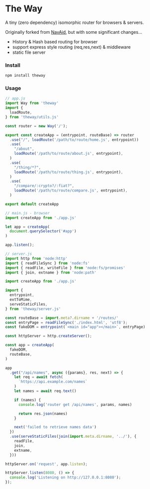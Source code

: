 # The Way

A tiny (zero dependency) isomorphic router for browsers & servers.

Originally forked from [NavAid](https://github.com/lukeed/navaid), but with some significant changes...

- History & Hash based routing for browser
- support express style routing (req,res,next) & middleware
- static file server

### Install
```sh
npm install theway
```

### Usage
```js
// app.js
import Way from 'theway'
import {
  loadRoute,
} from 'theway/utils.js'

const router = new Way('/');

export const createApp = (entrypoint, routeBase) => router
  .use("/", loadRoute('/path/to/route/home.js', entrypoint))
  .use(
    "/about",
    loadRoute('/path/to/route/about.js', entrypoint),
  )
  .use(
    "/thing/*?",
    loadRoute('/path/to/route/thing.js', entrypoint),
  )
  .use(
    "/compare/:crypto?/:fiat?",
    loadRoute('/path/to/route/compare.js', entrypoint),
  )

export default createApp
```

```js
// main.js - browser
import createApp from './app.js'

let app = createApp(
  document.querySelector('#app')
)

app.listen();
```

```js
// server.js
import http from 'node:http'
import { readFileSync } from 'node:fs'
import { readFile, writeFile } from 'node:fs/promises'
import { join, extname } from 'node:path'

import createApp from './app.js'

import {
  entrypoint,
  extToMime,
  serveStaticFiles,
} from 'theway/server.js'

const routeBase = import.meta?.dirname + '/routes/'
const entryPage = readFileSync('./index.html', 'utf8');
const fakeDOM = entrypoint(`<main id="app"></main>`, entryPage)

const httpServer = http.createServer();

const app = createApp(
  fakeDOM,
  routeBase,
)

app
  .get("/api/names", async ({params}, res, next) => {
    let req = await fetch(
      `https://api.example.com/names`
    )
    let names = await req.text()

    if (names) {
      console.log('router get /api/names', params, names)

      return res.json(names)
    }

    next('failed to retrieve names data')
  })
  .use(serveStaticFiles(join(import.meta.dirname, '../'), {
    readFile,
    join,
    extname,
  }))

httpServer.on('request', app.listen);

httpServer.listen(8080, () => {
  console.log('Listening on http://127.0.0.1:8080');
});
```
